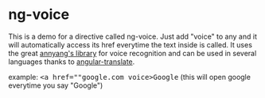 ng-voice
========

This is a demo for a directive called ng-voice. Just add "voice" to any <a> and it will automatically access its href everytime the text inside is called. It uses the great <a href="https://www.talater.com/annyang/">annyang's library</a> for voice recognition and can be used in several languages thanks to <a href="https://github.com/angular-translate/angular-translate">angular-translate</a>.

example: <tt><a href=""google.com voice>Google</a></tt> (this will open google everytime you say "Google")
